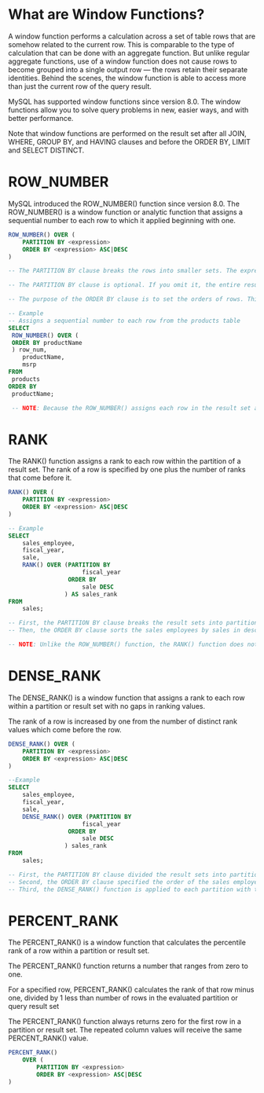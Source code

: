# What are Window Functions?

A window function performs a calculation across a set of table rows that are somehow related to the current row. This is comparable to the type of calculation that can be done with an aggregate function. But unlike regular aggregate functions, use of a window function does not cause rows to become grouped into a single output row — the rows retain their separate identities. Behind the scenes, the window function is able to access more than just the current row of the query result.

MySQL has supported window functions since version 8.0. The window functions allow you to solve query problems in new, easier ways, and with better performance.

Note that window functions are performed on the result set after all JOIN, WHERE, GROUP BY, and HAVING clauses and before the ORDER BY, LIMIT and SELECT DISTINCT.

# ROW_NUMBER

MySQL introduced the ROW_NUMBER() function since version 8.0. The ROW_NUMBER() is a window function or analytic function that assigns a sequential number to each row to which it applied beginning with one.

```sql
ROW_NUMBER() OVER (
    PARTITION BY <expression>
    ORDER BY <expression> ASC|DESC
)

-- The PARTITION BY clause breaks the rows into smaller sets. The expression can be any valid expression that would be used in the GROUP BY clause. You can use multiple expressions separated by commas.

-- The PARTITION BY clause is optional. If you omit it, the entire result set is considered a partition. However, when you use the PARTITION BY clause, each partition can be also considered as a window.

-- The purpose of the ORDER BY clause is to set the orders of rows. This ORDER BY clause is independent of the ORDER BY clause of the query.

-- Example
-- Assigns a sequential number to each row from the products table
SELECT
 ROW_NUMBER() OVER (
 ORDER BY productName
 ) row_num,
    productName,
    msrp
FROM
 products
ORDER BY
 productName;

 -- NOTE: Because the ROW_NUMBER() assigns each row in the result set a unique number, you can use it for pagination.
```

# RANK

The RANK() function assigns a rank to each row within the partition of a result set. The rank of a row is specified by one plus the number of ranks that come before it.

```sql
RANK() OVER (
    PARTITION BY <expression>
    ORDER BY <expression> ASC|DESC
)

-- Example
SELECT
    sales_employee,
    fiscal_year,
    sale,
    RANK() OVER (PARTITION BY
                     fiscal_year
                 ORDER BY
                     sale DESC
                ) AS sales_rank
FROM
    sales;

-- First, the PARTITION BY clause breaks the result sets into partitions by fiscal year.
-- Then, the ORDER BY clause sorts the sales employees by sales in descending order.

-- NOTE: Unlike the ROW_NUMBER() function, the RANK() function does not always return consecutive integers.
```

# DENSE_RANK

The DENSE_RANK() is a window function that assigns a rank to each row within a partition or result set with no gaps in ranking values.

The rank of a row is increased by one from the number of distinct rank values which come before the row.

```sql
DENSE_RANK() OVER (
    PARTITION BY <expression>
    ORDER BY <expression> ASC|DESC
)

--Example
SELECT
    sales_employee,
    fiscal_year,
    sale,
    DENSE_RANK() OVER (PARTITION BY
                     fiscal_year
                 ORDER BY
                     sale DESC
                ) sales_rank
FROM
    sales;

-- First, the PARTITION BY clause divided the result sets into partitions using fiscal year.
-- Second, the ORDER BY clause specified the order of the sales employees by sales in descending order.
-- Third, the DENSE_RANK() function is applied to each partition with the rows order specified by the ORDER BY clause.

```

# PERCENT_RANK

The PERCENT_RANK() is a window function that calculates the percentile rank of a row within a partition or result set.

The PERCENT_RANK() function returns a number that ranges from zero to one.

For a specified row, PERCENT_RANK() calculates the rank of that row minus one, divided by 1 less than number of rows in the evaluated partition or query result set

The PERCENT_RANK() function always returns zero for the first row in a partition or result set. The repeated column values will receive the same PERCENT_RANK() value.

```sql
PERCENT_RANK()
    OVER (
        PARTITION BY <expression>
        ORDER BY <expression> ASC|DESC
)

```
